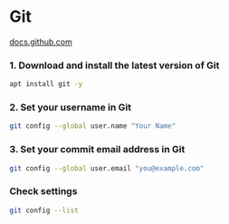 # Git
[docs.github.com](https://docs.github.com/en/get-started/getting-started-with-git/set-up-git)

### 1. Download and install the latest version of Git
```bash
apt install git -y
```

### 2. Set your username in Git
```bash
git config --global user.name "Your Name"
```

### 3. Set your commit email address in Git
```bash
git config --global user.email "you@example.com"
```

### Check settings
```bash
git config --list
```

